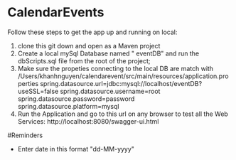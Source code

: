 # CalendarEvents

Follow these steps to get the app up and running on local:

1. clone this git down and open as a Maven project
2. Create a local mySql Database named " eventDB" and run the dbScripts.sql file from the root of the project;
3. Make sure the propeties connecting to the local DB are match with /Users/khanhnguyen/calendarevent/src/main/resources/application.properties
      spring.datasource.url=jdbc:mysql://localhost/eventDB?useSSL=false
      spring.datasource.username=root
      spring.datasource.password=password
      spring.datasource.platform=mysql
3. Run the Application and go to this url on any browser to test all the Web Services: http://localhost:8080/swagger-ui.html


#Reminders

- Enter date in this format "dd-MM-yyyy"


